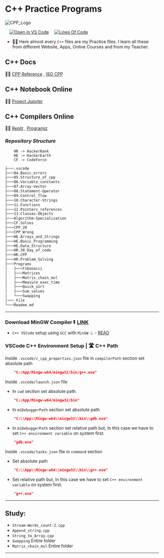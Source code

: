 # C++ Practice Programs

![CPP_Logo](./_File/CPP_banner.png)

&emsp;[![Open in VS Code](https://open.vscode.dev/badges/open-in-vscode.svg)](https://github.com/Koushikon/CPP.Programs) 
&emsp;[![Lines Of Code](https://tokei.rs/b1/github.com/Koushikon/CPP.Programs?category=code)](https://github.com/Koushikon/CPP.Programs)

- 🐱‍🏍 Here almost every `C++` files are my Practice files. I learn all these from different Website, Apps, Online Courses and from my Teacher.

## C++ Docs

🐱‍👓 [CPP Reference][lnk0001] , [ISO CPP][lnk0002]

## C++ Notebook Online

🐱‍🐉 [Project Jupyter][lnk0003]

## C++ Compilers Online

🚴‍♀️ [Replit][lnk0004] , [Programiz][lnk0005]

### *Repository Structure*

```Plain
    HR -> HackerRank
    HE -> HackerEarth
    CF -> CodeForce
```

```Bash
├───.vscode
├───04.Basic_errors
├───05.Structure_of_cpp
├───06.Variable_constants
├───07.Array-Vector
├───08.Statement-Operator
├───09.Control_flow
├───10.Character-Strings
├───11.Functions
├───12.Pointers_references
├───13.Classes-Objects
├───Algorithm-Specialization
├───CF.Solves
├───CPP_20
├───CPP_Wrong
├───HE.Arrays_and_Strings
├───HE.Basic_Programming
├───HE.Data_Structure
├───HR.30_Day_of_code
├───HR.CPP
├───HR.Problem_Solving
├───Programs
│   ├───Fibonacci
│   ├───Matrices
│   ├───Matrix_chain_mul
│   ├───Measure_exec_time
│   ├───Quick_sort
│   ├───Sum_values
│   └───Swapping
│───_File
└───Readme.md
```

---

### Download MinGW Compiler ⏬ [LINK][lnk0007]

- `C++ VSCode` setup using `GCC` with `MinGW` ♨ - [READ][lnk0006]

### VSCode C++ Environment Setup | 🛣 C++ Path

Inside `.vscode/c_cpp_properties.json` file in `compilerPath` section set absolute path

```JSON
    "C:/App/Mingw-w64/mingw32/bin/g++.exe"
```

Inside `.vscode/launch.json` file

- In `cwd` section set absolute path

```JSON
    "C:/App/Mingw-w64/mingw32/bin"
```

- In `miDebuggerPath` section set absolute path

```JSON
    "C:\\App\\Mingw-w64\\mingw32\\bin\\gdb.exe"
```

- In `miDebuggerPath` section set relative path but, In this case we have to set `C++ environment variable` on system first.

```JSON
    "gdb.exe"
```

Inside `.vscode/tasks.json` file in `command` section

- Set absolute path

```JSON
    "C:\\App\\Mingw-w64\\mingw32\\bin\\g++.exe"
```

- Set relative path but, In this case we have to set `C++ environment variable` on system first.

```JSON
    "g++.exe"
```

---

## Study:

- `Stream-Words_count-2.cpp`
- `Append_string.cpp`
- `String_to_Array.cpp`
- `Swapping` Entire folder
- `Matrix_chain_mul` Entire folder

---

<!-- External links  -->
[lnk0001]: https://en.cppreference.com/w/
[lnk0002]: https://isocpp.org/
[lnk0003]: https://jupyter.org/try
[lnk0004]: https://replit.com/languages/cpp
[lnk0005]: https://www.programiz.com/cpp-programming/online-compiler/
[lnk0006]: http://code.visualstudio.com/docs/cpp/config-mingw
[lnk0007]: https://sourceforge.net/projects/mingw-w64/files/Toolchains%20targetting%20Win32/Personal%20Builds/mingw-builds/installer/mingw-w64-install.exe/download

<!-- [lnk0008]: 

[lnk0009]: 

[lnk0010]: 

[lnk0011]: 

[lnk0012]:  -->
